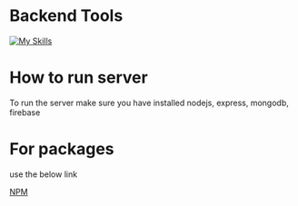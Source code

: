 # Backend Tools

[![My Skills](https://skillicons.dev/icons?i=js,express,firebase,mongodb,vercel,nodejs,jwt)](https://skillicons.dev)

# How to run server
<p>
  To run the server make sure you have installed nodejs, express, mongodb, firebase 
</p>

# For packages 
use the below link

[NPM](https://www.npmjs.com/)


